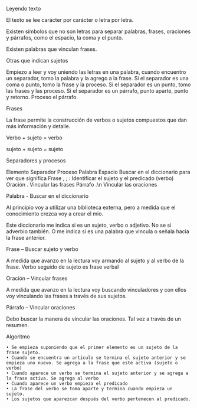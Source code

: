 Leyendo texto

El texto se lee carácter por carácter o letra por letra. 

Existen símbolos que no son letras para separar palabras, frases, oraciones y párrafos, como el espacio, la coma y el punto.

Existen palabras que vinculan frases.

Otras que indican sujetos

Empiezo a leer y voy uniendo las letras en una palabra, cuando encuentro un separador, tomo la palabra y la agrego a la frase. Si el separador es una coma o punto, tomo la frase y la proceso. Si el separador es un punto, tomo las frases y las proceso. Si el separador es un párrafo, punto aparte, punto y retorno. Proceso el párrafo.

Frases

La frase permite la construcción de verbos o sujetos compuestos que dan más información y detalle.

Verbo + sujeto = verbo

sujeto + sujeto = sujeto



Separadores y procesos

Elemento
Separador
Proceso
Palabra
Espacio
Buscar en el diccionario para ver que significa
Frase
, ; :
Identificar el sujeto y el predicado (verbo)
Oración
.
Vincular las frases
Párrafo
.\n
Vincular las oraciones


Palabra - Buscar en el diccionario

Al principio voy a utilizar una biblioteca externa, pero a medida que el conocimiento crezca voy a crear el mio.

Este diccionario me indica si es un sujeto, verbo o adjetivo. No se si adverbio también. O me indica si es una palabra que vincula o señala hacia la frase anterior.

Frase – Buscar sujeto y verbo

A medida que avanzo en la lectura voy armando al sujeto y al verbo de la frase.
Verbo seguido de sujeto es frase verbal

Oración – Vincular frases

A medida que avanzo en la lectura voy buscando vinculadores  y con ellos voy vinculando las frases a través de sus sujetos.

Párrafo – Vincular oraciones

Debo buscar la manera de vincular las oraciones. Tal vez a través de un resumen.


Algoritmo

    • Se empieza suponiendo que el primer elemento es un sujeto de la frase sujeto.
    • Cuando se encuentra un artículo se termina el sujeto anterior y se empieza uno nuevo. Se agrega a la frase que esté activa (sujeto o verbo)
    • Cuando aparece un verbo se termina el sujeto anterior y se agrega a la frase activa. Se agrega al verbo 
    • Cuando aparece un verbo empieza el predicado
    • La frase del verbo se toma aparte y termina cuando empieza un sujeto.
    • Los sujetos que aparezcan después del verbo pertenecen al predicado.
